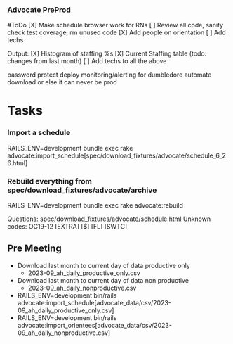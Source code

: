 ### Advocate PreProd

#ToDo
[X] Make schedule browser work for RNs
[ ] Review all code, sanity check test coverage, rm unused code
[X] Add people on orientation
[ ] Add techs

Output:
[X] Histogram of staffing %s
[X] Current Staffing table (todo: changes from last month)
[ ] Add techs to all the above

password protect
deploy
monitoring/alerting for dumbledore
automate download or else it can never be prod

# Tasks

### Import a schedule
RAILS_ENV=development bundle exec rake advocate:import_schedule[spec/download_fixtures/advocate/schedule_6_26.html]

### Rebuild everything from spec/download_fixtures/advocate/archive
RAILS_ENV=development bundle exec rake advocate:rebuild


Questions: 
spec/download_fixtures/advocate/schedule.html
Unknown codes:
OC19-12
[EXTRA]
[$]
[FL]
[SWTC]

## Pre Meeting
* Download last month to current day of data productive only
  * 2023-09_ah_daily_productive_only.csv
* Download last month to current day of data non productive
  * 2023-09_ah_daily_nonproductive.csv
* RAILS_ENV=development bin/rails advocate:import_schedule[advocate_data/csv/2023-09_ah_daily_productive_only.csv]
* RAILS_ENV=development bin/rails advocate:import_orientees[advocate_data/csv/2023-09_ah_daily_nonproductive.csv]
